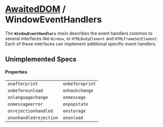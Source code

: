 # [AwaitedDOM](/docs/basic-interfaces/awaited-dom) <span>/</span> WindowEventHandlers

<div class='overview'>The <strong><code>WindowEventHandlers</code></strong> mixin describes the event handlers common to several interfaces like <code>Window</code>, or <code>HTMLBodyElement</code> and <code>HTMLFrameSetElement</code>. Each of these interfaces can implement additional specific event handlers.</div>

## Unimplemented Specs

#### Properties

|     |     |
| --- | --- |
| `onafterprint` | `onbeforeprint`
`onbeforeunload` | `onhashchange`
`onlanguagechange` | `onmessage`
`onmessageerror` | `onpopstate`
`onrejectionhandled` | `onstorage`
`onunhandledrejection` | `onunload` |
